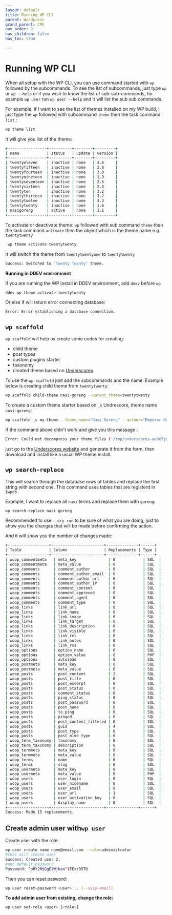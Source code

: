 ```yaml
---
layout: default
title: Running WP CLI
parent: Wordpress
grand_parent: CMS
nav_order: 3
has_children: false
has_toc: true

---
```


# Running WP CLI

When all setup with the WP CLI, you can use command started with `wp` followed by the subcommands. To see the list of subcommands, just type `wp` or `wp --help` or if you wish to know the list of sub-sub-commands, for example `wp user` run `wp user --help` and it will list the sub sub commands.


For example, if I want to see the list of themes installed on my WP build, I just type the `wp` followed with subcommand `theme` then the task command `list` :

```bash
wp theme list
```

It will give you list of the theme:
```bash
+-----------------+----------+--------+---------+
| name            | status   | update | version |
+-----------------+----------+--------+---------+
| twentyeleven    | inactive | none   | 3.6     |
| twentyfifteen   | inactive | none   | 2.8     |
| twentyfourteen  | inactive | none   | 3.0     |
| twentynineteen  | inactive | none   | 1.9     |
| twentyseventeen | inactive | none   | 2.5     |
| twentysixteen   | inactive | none   | 2.3     |
| twentyten       | inactive | none   | 3.2     |
| twentythirteen  | inactive | none   | 3.2     |
| twentytwelve    | inactive | none   | 3.3     |
| twentytwenty    | inactive | none   | 1.6     |
| nasigoreng      | active   | none   | 1.1     |
+-----------------+----------+--------+---------+
```

To activate or deactivate theme: `wp` followed with sub command `theme` then the task command  `activate` then the object which is the theme name e.g. `twentytwenty`

```bash
 wp theme activate twentytwenty 
```

It will switch the theme from `twentytwentyone` to `twentytwenty`

```bash
Success: Switched to 'Twenty Twenty' theme.
```

**Running in DDEV environment**

If you are running the WP install in DDEV environment, add `ddev` before `wp`

```bash
ddev wp theme activate twentytwenty
```

Or else if will return error connecting database:
```bash
Error: Error establishing a database connection.
```

## `wp scaffold`

`wp scaffold` will help us create some codes for creating:
* child theme
* post types
* custom plugins starter
* taxonomy
* created theme based on [Underscores](https://underscores.me/)

To use the `wp scaffold` just add the subcommands and the name. Example below is creating child theme from `twentytwenty`:

```bash
wp scaffold child-theme nasi-goreng --parent_theme=twentytwenty
```

To create a custom theme starter based on `_s` Undrescore, theme name `nasi-goreng`:
```bash
wp scaffold _s my-theme --theme_name="Nasi Goreng" --author="Emperor Nasi Goreng"
```

If the command above didn't work and give you this message ;
```bash
Error: Could not decompress your theme files ('/tmp/underscores-aede5jGF.tmp') at '/path-to-your-folder/wp/wp-content/themes': Incompatible Archive.
```

just go to the [Underscores website](https://underscores.me/) and generate it from the form, then download and install like a usual WP theme install.


## `wp search-replace` 

This will search through the database rows of tables and replace the first string with second one. This command uses tables that are registerd in `$wpdb` 

Example, I want to replace all `nasi` terms and replace them with `goreng`:
```bash
wp search-replace nasi goreng
```

Recommended to use `--dry run` to be sure of what you are doing, just to show you the changes that will be made before confirming the action.

And it will show you the number of changes made:
```bash
+------------------+-----------------------+--------------+------+
| Table            | Column                | Replacements | Type |
+------------------+-----------------------+--------------+------+
| woop_commentmeta   | meta_key              | 0            | SQL  |
| woop_commentmeta   | meta_value            | 0            | SQL  |
| woop_comments      | comment_author        | 0            | SQL  |
| woop_comments      | comment_author_email  | 0            | SQL  |
| woop_comments      | comment_author_url    | 0            | SQL  |
| woop_comments      | comment_author_IP     | 0            | SQL  |
| woop_comments      | comment_content       | 0            | SQL  |
| woop_comments      | comment_approved      | 0            | SQL  |
| woop_comments      | comment_agent         | 0            | SQL  |
| woop_comments      | comment_type          | 0            | SQL  |
| woop_links         | link_url              | 0            | SQL  |
| woop_links         | link_name             | 0            | SQL  |
| woop_links         | link_image            | 0            | SQL  |
| woop_links         | link_target           | 0            | SQL  |
| woop_links         | link_description      | 0            | SQL  |
| woop_links         | link_visible          | 0            | SQL  |
| woop_links         | link_rel              | 0            | SQL  |
| woop_links         | link_notes            | 0            | SQL  |
| woop_links         | link_rss              | 0            | SQL  |
| woop_options       | option_name           | 0            | SQL  |
| woop_options       | option_value          | 8            | PHP  |
| woop_options       | autoload              | 0            | SQL  |
| woop_postmeta      | meta_key              | 0            | SQL  |
| woop_postmeta      | meta_value            | 0            | SQL  |
| woop_posts         | post_content          | 2            | SQL  |
| woop_posts         | post_title            | 0            | SQL  |
| woop_posts         | post_excerpt          | 0            | SQL  |
| woop_posts         | post_status           | 0            | SQL  |
| woop_posts         | comment_status        | 0            | SQL  |
| woop_posts         | ping_status           | 0            | SQL  |
| woop_posts         | post_password         | 0            | SQL  |
| woop_posts         | post_name             | 0            | SQL  |
| woop_posts         | to_ping               | 0            | SQL  |
| woop_posts         | pinged                | 0            | SQL  |
| woop_posts         | post_content_filtered | 0            | SQL  |
| woop_posts         | guid                  | 4            | SQL  |
| woop_posts         | post_type             | 0            | SQL  |
| woop_posts         | post_mime_type        | 0            | SQL  |
| woop_term_taxonomy | taxonomy              | 0            | SQL  |
| woop_term_taxonomy | description           | 0            | SQL  |
| woop_termmeta      | meta_key              | 0            | SQL  |
| woop_termmeta      | meta_value            | 0            | SQL  |
| woop_terms         | name                  | 0            | SQL  |
| woop_terms         | slug                  | 0            | SQL  |
| woop_usermeta      | meta_key              | 0            | SQL  |
| woop_usermeta      | meta_value            | 0            | PHP  |
| woop_users         | user_login            | 0            | SQL  |
| woop_users         | user_nicename         | 0            | SQL  |
| woop_users         | user_email            | 0            | SQL  |
| woop_users         | user_url              | 1            | SQL  |
| woop_users         | user_activation_key   | 0            | SQL  |
| woop_users         | display_name          | 0            | SQL  |
+------------------+-----------------------+--------------+------+
Success: Made 15 replacements.
```

## Create admin user with`wp user`

Create user with the role:
```bash
wp user create name name@email.com --role=administrator
#this will create user
Success: Created user 2.
#and default password
Password: ^oRY2M$GgElWjhan^(FEsrD5TD
```
Then you can reset pasword:
```bash
wp user reset-password <user>... [--skip-email]
```
**To add admin user from existing, change the role:**

```bash
wp user set-role <user> [<role>]
```
